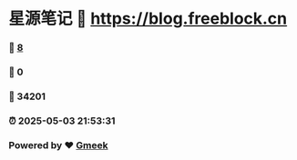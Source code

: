 # 星源笔记 :link: https://blog.freeblock.cn 
### :page_facing_up: [8](https://blog.freeblock.cn/tag.html) 
### :speech_balloon: 0 
### :hibiscus: 34201 
### :alarm_clock: 2025-05-03 21:53:31 
### Powered by :heart: [Gmeek](https://github.com/Meekdai/Gmeek)

